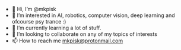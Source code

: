 - 👋 Hi, I’m @mkpisk
- 👀 I’m interested in AI, robotics, computer vision, deep learning and ofcourse psy trance :)
- 🌱 I’m currently learning a lot of stuff.
- 💞️ I’m looking to collaborate on any of my topics of interests
- 📫 How to reach me mkpisk@protonmail.com

<!---
mkpisk/mkpisk is a ✨ special ✨ repository because its `README.md` (this file) appears on your GitHub profile.
You can click the Preview link to take a look at your changes.
--->
